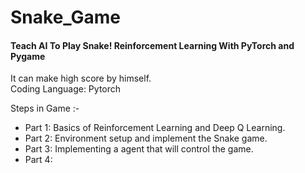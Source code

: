 # Snake_Game
####  Teach AI To Play Snake! Reinforcement Learning With PyTorch and Pygame
It can make high score by himself. <br>
Coding Language: Pytorch


Steps in Game :- <br>
- Part 1: Basics of Reinforcement Learning and Deep Q Learning. <br>
- Part 2: Environment setup and implement the Snake game. <br>
- Part 3: Implementing a agent that will control the game.
- Part 4:
